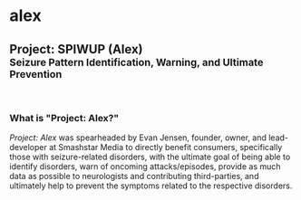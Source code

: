 # alex
<h2>Project: SPIWUP (Alex)<br><sup>Seizure Pattern Identification, Warning, and Ultimate Prevention</sup></h2>
<br>
<h3>What is "Project: Alex?"</h3>
<p><i>Project: Alex</i> was spearheaded by Evan Jensen, founder, owner, and lead-developer at Smashstar Media to directly benefit consumers, specifically those with seizure-related disorders, with the ultimate goal of being able to identify disorders, warn of oncoming attacks/episodes, provide as much data as possible to neurologists and contributing third-parties, and ultimately help to prevent the symptoms related to the respective disorders.</p>
